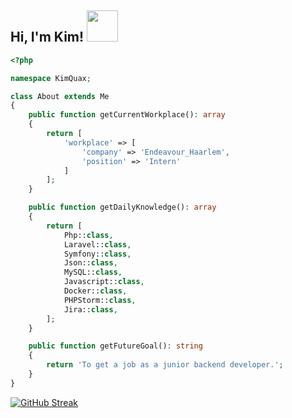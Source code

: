 <h2> Hi, I'm Kim! <img src="https://media.giphy.com/media/mGcNjsfWAjY5AEZNw6/giphy.gif" width="50"></h2>

```php
<?php

namespace KimQuax;

class About extends Me
{
    public function getCurrentWorkplace(): array
    {
        return [
            'workplace' => [
                'company' => 'Endeavour_Haarlem',
                'position' => 'Intern'         
            ]
        ];
    }

    public function getDailyKnowledge(): array
    {
        return [
            Php::class,
            Laravel::class,
            Symfony::class,
            Json::class,
            MySQL::class,
            Javascript::class,
            Docker::class,
            PHPStorm::class,
            Jira::class,
        ];
    }

    public function getFutureGoal(): string
    {
        return 'To get a job as a junior backend developer.';
    }
}
```
 [![GitHub Streak](http://github-readme-streak-stats.herokuapp.com?user=Esmaraldaa1&theme=onedark)](https://git.io/streak-stats) 
